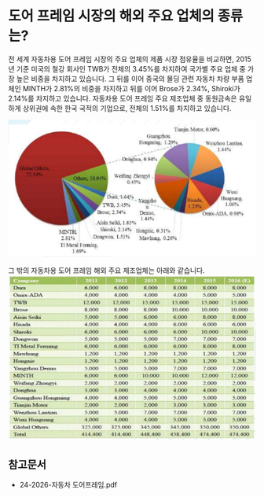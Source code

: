 # 도어 프레임 시장의 해외 주요 업체의 종류는?

전 세계 자동차용 도어 프레임 시장의 주요 업체의 제품 시장 점유율을 비교하면, 2015년 기준 미국의 철강 회사인 TWB가 전체의 3.45%를 차지하여 국가별 주요 업체 중 가장 높은 비중을 차지하고 있습니다. 
그 뒤를 이어 중국의 몰딩 관련 자동차 차량 부품 업체인 MINTH가 2.81%의 비중을 차지하고 뒤를 이어 Brose가 2.34%, Shiroki가 2.14%를 차지하고 있습니다. 
자동차용 도어 프레임 주요 제조업체 중 동원금속은 유일하게 상위권에 속한 한국 국적의 기업으로, 전체의 1.51%를 차지하고 있습니다.

![Prof_Research_Automotive_Door_Frame_Research_Center,_March_2016](./images/도어프레임_Q13_1_3.PNG)

그 밖의 자동차용 도어 프레임 해외 주요 제조업체는 아래와 같습니다.
![자동차용_도어_프레임_분야_주요_기업별_제품_생산용량_기준_시장_규모(단위:_k_Units)](./images/도어프레임_Q13_1_3_.PNG)

## 참고문서 
- 24-2026-자동차 도어프레임.pdf